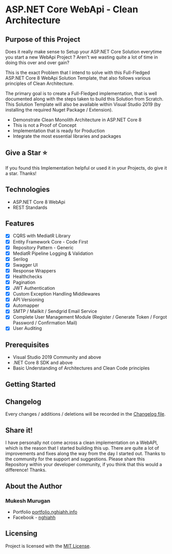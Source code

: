# ASP.NET Core WebApi - Clean Architecture

## Purpose of this Project

Does it really make sense to Setup your ASP.NET Core Solution everytime you start a new WebApi Project ? Aren't we wasting quite a lot of time in doing this over and over gain?

This is the exact Problem that I intend to solve with this Full-Fledged ASP.NET Core 8 WebApi Solution Template, that also follows various principles of Clean Architecture.

The primary goal is to create a Full-Fledged implementation, that is well documented along with the steps taken to build this Solution from Scratch. This Solution Template will also be available within Visual Studio 2019 (by installing the required Nuget Package / Extension).

- Demonstrate Clean Monolith Architecture in ASP.NET Core 8
- This is not a Proof of Concept
- Implementation that is ready for Production
- Integrate the most essential libraries and packages

## Give a Star ⭐️

If you found this Implementation helpful or used it in your Projects, do give it a star. Thanks!

## Technologies

- ASP.NET Core 8 WebApi
- REST Standards

## Features

- [x] CQRS with MediatR Library
- [x] Entity Framework Core - Code First
- [x] Repository Pattern - Generic
- [x] MediatR Pipeline Logging & Validation
- [x] Serilog
- [x] Swagger UI
- [x] Response Wrappers
- [x] Healthchecks
- [x] Pagination
- [x] JWT Authentication
- [x] Custom Exception Handling Middlewares
- [x] API Versioning
- [x] Automapper
- [x] SMTP / Mailkit / Sendgrid Email Service
- [x] Complete User Management Module (Register / Generate Token / Forgot Password / Confirmation Mail)
- [x] User Auditing

## Prerequisites

- Visual Studio 2019 Community and above
- .NET Core 8 SDK and above
- Basic Understanding of Architectures and Clean Code principles

## Getting Started

## Changelog

Every changes / additions / deletions will be recorded in the [Changelog file](https://github.com/HHNghia28/clean-architecture-dotnet/blob/main/CHANGELOG.md).

## Share it!

I have personally not come across a clean implementation on a WebAPI, which is the reason that I started building this up. There are quite a lot of improvements and fixes along the way from the day I started out. Thanks to the community for the support and suggestions.
Please share this Repository within your developer community, if you think that this would a difference! Thanks.

## About the Author

### Mukesh Murugan

- Portfolio [portfolio.nghiahh.info](https://portfolio.nghiahh.info)
- Facebook - [nghiahh](https://www.facebook.com/nghiahh28)

## Licensing

Project is licensed with the [MIT License](https://github.com/HHNghia28/clean-architecture-dotnet/blob/main/LICENSE).
